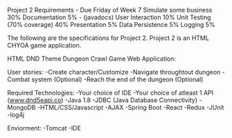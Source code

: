 Project 2 Requirements - Due Friday of Week 7
Simulate some business 30%
Documentation 5% - (javadocs)
User Interaction 10%
Unit Testing (70% coverage) 40%
Presentation 5%
Data Persistence 5%
Logging 5%

The following are the specifications for Project 2.
Project 2 is an HTML CHYOA game application.

HTML DND Theme Dungeon Crawl Game Web Application:

User stories:
	-Create character/Customize
	-Navigate throughtout dungeon
	-Combat system (Optional)
	-Reach the end of the dungeon (Optional)



Required Technologies:
	-Your choice of IDE
	-Your choice of atleast 1 API (www.dnd5eapi.co)
	-Java 1.8
	-JDBC (Java Database Connectivity)
	-MongoDB
	-HTML/CSS/Javascript
	-AJAX
        -Spring Boot
	-React
	-Redux
	-JUnit
	-log4j
	
Enviorment:
	-Tomcat
	-IDE

	
